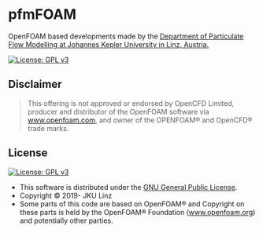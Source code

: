 # pfmFOAM
OpenFOAM based developments made by the [Department of Particulate Flow Modelling at Johannes Kepler University in Linz, Austria.](https://www.jku.at/pfm)

[![License: GPL v3](https://img.shields.io/badge/License-GPL%20v3-blue.svg)](https://www.gnu.org/licenses/gpl-3.0.html)

## Disclaimer

> This offering is not approved or endorsed by OpenCFD Limited, producer and distributor of the OpenFOAM software via www.openfoam.com, and owner of the OPENFOAM®  and OpenCFD®  trade marks.

## License

[![License: GPL v3](https://img.shields.io/badge/License-GPL%20v3-blue.svg)](https://www.gnu.org/licenses/gpl-3.0.html)

- This software is distributed under the [GNU General Public License](https://www.gnu.org/licenses/gpl-3.0.html).
- Copyright © 2019- JKU Linz
- Some parts of this code are based on OpenFOAM® and Copyright on these parts is held by the OpenFOAM® Foundation (www.openfoam.org) and potentially other parties.
